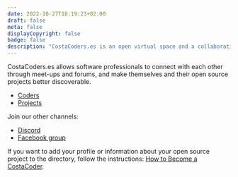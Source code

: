 ```yaml
---
date: 2022-10-27T18:19:23+02:00
draft: false
meta: false
displayCopyright: false
badge: false
description: "CostaCoders.es is an open virtual space and a collaborative local community for English-speaking software engineers living in Costa del Sol area."
---
```

CostaCoders.es allows software professionals to connect with each other through meet-ups and forums, and make themselves and their open source projects better discoverable.

- [Coders](coders)
- [Projects](projects)

Join our other channels:
- [Discord](https://discord.gg/cGU9uhMnMu)
- [Facebook group](https://www.facebook.com/groups/5529815403782156)

If you want to add your profile or information about your open source project to the directory, follow the instructions: <a href="/how-to-become-a-costacoder">How to Become a CostaCoder</a>.

